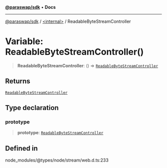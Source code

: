 [**@paraswap/sdk**](../../README.md) • **Docs**

***

[@paraswap/sdk](../../globals.md) / [\<internal\>](../README.md) / ReadableByteStreamController

# Variable: ReadableByteStreamController()

> **ReadableByteStreamController**: () => [`ReadableByteStreamController`](../interfaces/ReadableByteStreamController.md)

## Returns

[`ReadableByteStreamController`](../interfaces/ReadableByteStreamController.md)

## Type declaration

### prototype

> **prototype**: [`ReadableByteStreamController`](../interfaces/ReadableByteStreamController.md)

## Defined in

node\_modules/@types/node/stream/web.d.ts:233
